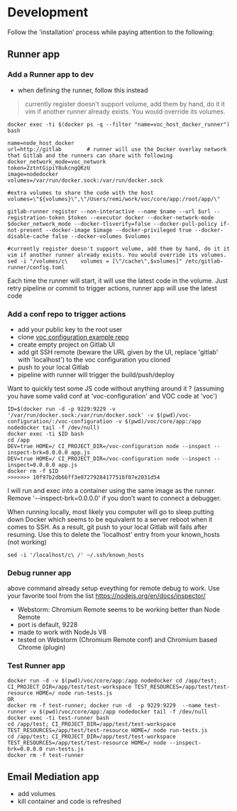 # Development
Follow the 'installation' process while paying attention to the following:

## Runner app

### Add a Runner app to dev
* when defining the runner, follow this instead
> currently register doesn't support volume, add them by hand, do it it vim if another runner already exists. You would override its volumes.
````
docker exec -ti $(docker ps -q --filter "name=voc_host_docker_runner") bash

name=node_host_docker
url=http://gitlab        # runner will use the Docker overlay network that Gitlab and the runners can share with following   
docker_network_mode=voc_network
token=2ztntGipiY8ukcngQKzU
image=nodedocker
volumes=/var/run/docker.sock:/var/run/docker.sock

#extra volumes to share the code with the host
volumes=\"${volumes}\",\"/Users/remi/work/voc/core/app:/root/app/\"

gitlab-runner register --non-interactive --name $name --url $url --registration-token $token --executor docker --docker-network-mode $docker_network_mode --docker-tlsverify=false --docker-pull-policy if-not-present --docker-image $image --docker-privileged true --docker-disable-cache false --docker-volumes $volumes

#currently register doesn't support volume, add them by hand, do it it vim if another runner already exists. You would override its volumes.
sed -i "/volumes/c\    volumes = [\"/cache\",$volumes]" /etc/gitlab-runner/config.toml
````

Each time the runner will start, it will use the latest code in the volume. Just retry pipeline or commit to trigger actions, runner app will use the latest code

### Add a conf repo to trigger actions

* add your public key to the root user
* clone [voc configuration example repo](https://github.com/remipichon/voc-configuration)
* create empty project on Gitlab UI
* add git SSH remote (beware the URL given by the UI, replace 'gitlab' with 'localhost') to the voc configuration you cloned
* push to your local Gitlab 
* pipeline with runner will trigger the build/push/deploy


Want to quickly test some JS code without anything around it ? (assuming you have some valid conf at 'voc-configuration' and VOC code at 'voc')
````
ID=$(docker run -d -p 9229:9229 -v '/var/run/docker.sock:/var/run/docker.sock' -v $(pwd)/voc-configuration/:/voc-configuration -v $(pwd)/voc/core/app:/app nodedocker tail -f /dev/null)
docker exec -ti $ID bash
cd /app
DEV=true HOME=/ CI_PROJECT_DIR=/voc-configuration node --inspect --inspect-brk=0.0.0.0 app.js
DEV=true HOME=/ CI_PROJECT_DIR=/voc-configuration node --inspect --inspect=0.0.0.0 app.js
docker rm -f $ID
>>>>>>> 10f97b2db66ff3e07279284177516f07e2031d54
````
I will run and exec into a container using the same image as the runner. Remove '--inspect-brk=0.0.0.0' if you don't want to connect a debugger.

When running locally, most likely you computer will go to sleep putting down Docker which seems to be equivalent to
a server reboot when it comes to SSH. As a result, git push to your local Gitlab will fails after resuming. Use this to 
delete the 'localhost' entry from your known_hosts (not working)
````
sed -i '/localhost/c\ /' ~/.ssh/known_hosts
````

### Debug runner app
above command already setup eveything for remote debug to work. Use your favorite tool from the list https://nodejs.org/en/docs/inspector/
* Webstorm: Chromium Remote seems to be working better than Node Remote
* port is default, 9228
* made to work with NodeJs V8
* tested on Webstorm (Chromium Remote conf) and Chromium based Chrome (plugin)

### Test Runner app

````
docker run -d -v $(pwd)/voc/core/app:/app nodedocker cd /app/test; CI_PROJECT_DIR=/app/test/test-workspace TEST_RESOURCES=/app/test/test-resource HOME=/ node run-tests.js
OR
docker rm -f test-runner; docker run -d  -p 9229:9229  --name test-runner -v $(pwd)/voc/core/app:/app nodedocker tail -f /dev/null
docker exec -ti test-runner bash
cd /app/test; CI_PROJECT_DIR=/app/test/test-workspace TEST_RESOURCES=/app/test/test-resource HOME=/ node run-tests.js
cd /app/test; CI_PROJECT_DIR=/app/test/test-workspace TEST_RESOURCES=/app/test/test-resource HOME=/ node --inspect-brk=0.0.0.0 run-tests.js
docker rm -f test-runner
````

## Email Mediation app
* add volumes
* kill container and code is refreshed
